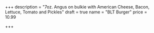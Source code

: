 +++
description = "7oz. Angus on bulkie with American Cheese, Bacon, Lettuce, Tomato and Pickles"
draft = true
name = "BLT Burger"
price = 10.99

+++
